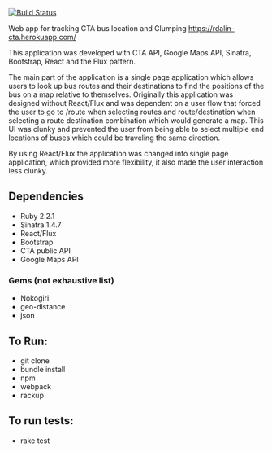 [![Build Status](https://travis-ci.org/rdalin82/CTABus.svg?branch=master)](https://travis-ci.org/rdalin82/CTABus)


Web app for tracking CTA bus location and Clumping https://rdalin-cta.herokuapp.com/

This application was developed with CTA API, Google Maps API, Sinatra, Bootstrap, React and the Flux pattern.

The main part of the application is a single page application which allows users to look up bus routes and
their destinations to find the positions of the bus on a map relative to themselves.  Originally this application
was designed without React/Flux and was dependent on a user flow that forced the user to go to /route when selecting routes and route/destination when selecting a route destination combination which would generate a map.  This UI was clunky and prevented the user from being able to select multiple end locations of buses which could be traveling the same direction.

By using React/Flux the application was changed into single page application, which provided more flexibility, it also made the user interaction less clunky.

## Dependencies
* Ruby 2.2.1
* Sinatra 1.4.7
* React/Flux
* Bootstrap
* CTA public API
* Google Maps API

### Gems (not exhaustive list)
* Nokogiri
* geo-distance
* json


## To Run:
 * git clone
 * bundle install
 * npm
 * webpack
 * rackup

## To run tests:
  * rake test
